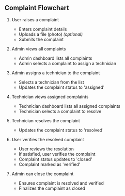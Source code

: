 ## Complaint Flowchart

1. User raises a complaint
    - Enters complaint details
    - Uploads a file (photo) *(optional)*
    - Submits the complaint

2. Admin views all complaints
    - Admin dashboard lists all complaints
    - Admin selects a complaint to assign a technician


3. Admin assigns a technician to the complaint
    - Selects a technician from the list
    - Updates the complaint status to 'assigned'

4. Technician views assigned complaints
    - Technician dashboard lists all assigned complaints
    - Technician selects a complaint to resolve

5. Technician resolves the complaint
    - Updates the complaint status to 'resolved'

6. User verifies the resolved complaint
    - User reviews the resolution
    - If satisfied, user verifies the complaint
    - Complaint status updates to 'closed'
    - Complaint marked as 'verified'

7. Admin can close the complaint
    - Ensures complaint is resolved and verified
    - Finalizes the complaint as closed

